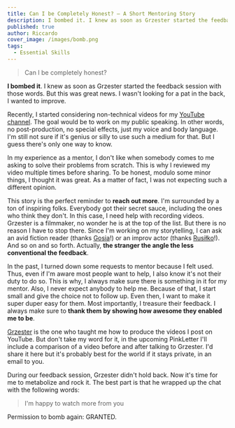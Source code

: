 ```yaml
---
title: Can I be Completely Honest? – A Short Mentoring Story
description: I bombed it. I knew as soon as Grzester started the feedback session with those words. But this was great news. I wasn't looking for a pat in the back, I wanted to improve.
published: true
author: Riccardo
cover_image: /images/bomb.png
tags:
  - Essential Skills
---
```


> Can I be completely honest?

**I bombed it**. I knew as soon as Grzester started the feedback session with those words. But this was great news. I wasn't looking for a pat in the back, I wanted to improve.

Recently, I started considering non-technical videos for my [YouTube channel](https://www.youtube.com/channel/UCqoYTAX09Ico3T_NCRy-iSg). The goal would be to work on my public speaking. In other words, no post-production, no special effects, just my voice and body language. I'm still not sure if it's genius or silly to use such a medium for that. But I guess there's only one way to know.

In my experience as a mentor, I don't like when somebody comes to me asking to solve their problems from scratch. This is why I reviewed my video multiple times before sharing. To be honest, modulo some minor things, I thought it was great. As a matter of fact, I was not expecting such a different opinion.

This story is the perfect reminder to **reach out more**. I'm surrounded by a ton of inspiring folks. Everybody got their secret sauce, including the ones who think they don't. In this case, I need help with recording videos. Grzester is a filmmaker, no wonder he is at the top of the list. But there is no reason I have to stop there. Since I'm working on my storytelling, I can ask an avid fiction reader (thanks [Gosia](https://www.instagram.com/designaur/)!) or an improv actor (thanks [Rusiłko](https://www.linkedin.com/in/rusilko)!). And so on and so forth. Actually, **the stranger the angle the less conventional the feedback**.

In the past, I turned down some requests to mentor because I felt used. Thus, even if I'm aware most people want to help, I also know it's not their duty to do so. This is why, I always make sure there is something in it for my mentor. Also, I never expect anybody to help me. Because of that, I start small and give the choice not to follow up. Even then, I want to make it super duper easy for them. Most importantly, I treasure their feedback. I always make sure to **thank them by showing how awesome they enabled me to be**.

[Grzester](https://www.linkedin.com/in/grzegorz-jedo-759388112) is the one who taught me how to produce the videos I post on YouTube. But don't take my word for it, in the upcoming PinkLetter I'll include a comparison of a video before and after talking to Grzester. I'd share it here but it's probably best for the world if it stays private, in an email to you.

During our feedback session, Grzester didn't hold back. Now it's time for me to metabolize and rock it. The best part is that he wrapped up the chat with the following words:

> I'm happy to watch more from you

Permission to bomb again: GRANTED.

